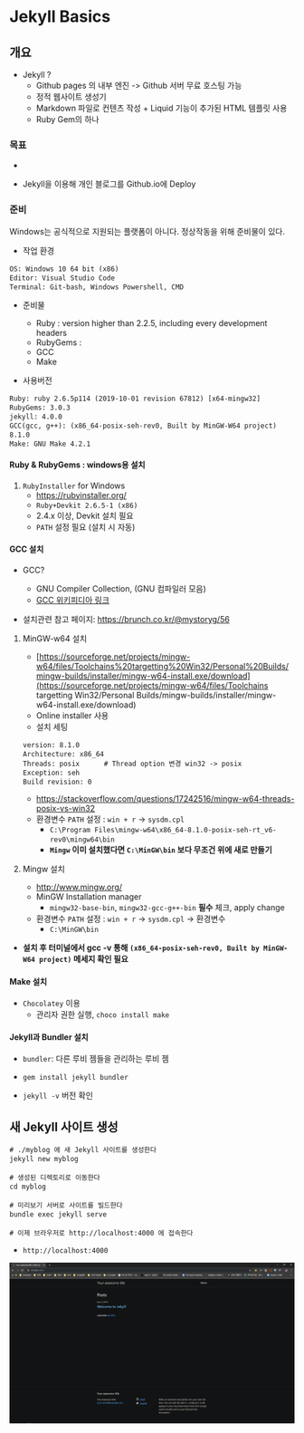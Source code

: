 # Jekyll Basics

## 개요

- Jekyll ? 
  - Github pages 의 내부 엔진 -> Github 서버 무료 호스팅 가능
  - 정적 웹사이트 생성기
  - Markdown 파일로 컨텐츠 작성 + Liquid 기능이 추가된 HTML 템플릿 사용
  - Ruby Gem의 하나

### 목표

- [Jekyll 빠른시작 설명서]: https://jekyllrb-ko.github.io/docs/quickstart/

- Jekyll을 이용해 개인 블로그를 Github.io에 Deploy

### 준비

Windows는 공식적으로 지원되는 플랫폼이 아니다. 정상작동을 위해 준비물이 있다.

- 작업 환경

```
OS: Windows 10 64 bit (x86)
Editor: Visual Studio Code
Terminal: Git-bash, Windows Powershell, CMD
```

- 준비물
  - Ruby : version higher than 2.2.5, including every development headers 
  - RubyGems : 
  - GCC
  - Make

- 사용버전

```
Ruby: ruby 2.6.5p114 (2019-10-01 revision 67812) [x64-mingw32]
RubyGems: 3.0.3
jekyll: 4.0.0
GCC(gcc, g++): (x86_64-posix-seh-rev0, Built by MinGW-W64 project) 8.1.0
Make: GNU Make 4.2.1
```

#### Ruby & RubyGems : windows용 설치

1. `RubyInstaller` for Windows 
   - https://rubyinstaller.org/
   - `Ruby+Devkit 2.6.5-1 (x86)`
   - 2.4.x 이상, Devkit 설치 필요
   - `PATH` 설정 필요 (설치 시 자동)

#### GCC 설치

- GCC? 
  - GNU Compiler Collection, (GNU 컴파일러 모음)
  - [GCC 위키피디아 링크](https://ko.wikipedia.org/wiki/GNU_컴파일러_모음)

- 설치관련 참고 페이지: https://brunch.co.kr/@mystoryg/56

1. MinGW-w64 설치

   - [https://sourceforge.net/projects/mingw-w64/files/Toolchains%20targetting%20Win32/Personal%20Builds/mingw-builds/installer/mingw-w64-install.exe/download](https://sourceforge.net/projects/mingw-w64/files/Toolchains targetting Win32/Personal Builds/mingw-builds/installer/mingw-w64-install.exe/download)
   - Online installer 사용
   - 설치 세팅

   ```
   version: 8.1.0
   Architecture: x86_64
   Threads: posix      # Thread option 변경 win32 -> posix
   Exception: seh
   Build revision: 0	
   ```

   - https://stackoverflow.com/questions/17242516/mingw-w64-threads-posix-vs-win32
   - 환경변수 `PATH` 설정 : `win + r` -> `sysdm.cpl` 
     -  `C:\Program Files\mingw-w64\x86_64-8.1.0-posix-seh-rt_v6-rev0\mingw64\bin` 
     - **`Mingw` 이미 설치했다면 `C:\MinGW\bin` 보다 무조건 위에 새로 만들기**

2. Mingw 설치

   - http://www.mingw.org/
   - MinGW Installation manager
     - `mingw32-base-bin`, `mingw32-gcc-g++-bin` **필수** 체크, apply change 
   - 환경변수 `PATH` 설정 : `win + r` -> `sysdm.cpl` -> 환경변수
     - `C:\MinGW\bin`

- **설치 후 터미널에서 gcc -v 통해 `(x86_64-posix-seh-rev0, Built by MinGW-W64 project)` 메세지 확인 필요**

#### Make 설치

- `Chocolatey` 이용
  - 관리자 권한 실행, `choco install make` 

#### Jekyll과 Bundler 설치

- `bundler`: 다른 루비 젬들을 관리하는 루비 젬

- `gem install jekyll bundler`

- `jekyll -v` 버전 확인



## 새  Jekyll 사이트 생성

```terminal
# ./myblog 에 새 Jekyll 사이트를 생성한다
jekyll new myblog

# 생성된 디렉토리로 이동한다
cd myblog

# 미리보기 서버로 사이트를 빌드한다
bundle exec jekyll serve

# 이제 브라우저로 http://localhost:4000 에 접속한다
```

- `http://localhost:4000`

![image-20191203214523367](images/web_jekyll_00.png)

